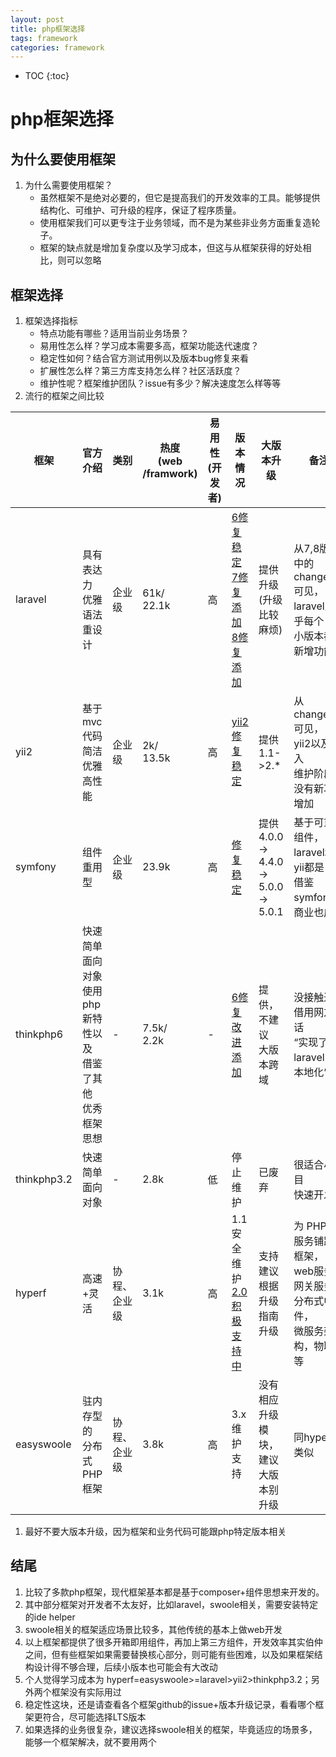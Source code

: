 ```yaml
---
layout: post
title: php框架选择
tags: framework
categories: framework
---
```


* TOC
{:toc}

# php框架选择

## 为什么要使用框架

1. 为什么需要使用框架？
    * 虽然框架不是绝对必要的，但它是提高我们的开发效率的工具。能够提供结构化、可维护、可升级的程序，保证了程序质量。
    * 使用框架我们可以更专注于业务领域，而不是为某些非业务方面重复造轮子。
    * 框架的缺点就是增加复杂度以及学习成本，但这与从框架获得的好处相比，则可以忽略
  
## 框架选择

1. 框架选择指标
    * 特点功能有哪些？适用当前业务场景？
    * 易用性怎么样？学习成本需要多高，框架功能迭代速度？
    * 稳定性如何？结合官方测试用例以及版本bug修复来看
    * 扩展性怎么样？第三方库支持怎么样？社区活跃度？
    * 维护性呢？框架维护团队？issue有多少？解决速度怎么样等等
1. 流行的框架之间比较

 | 框架 | 官方介绍 | 类别 | 热度<br>(web<br>/framwork) | 易用性<br>(开发者) | 版本情况 |大版本升级 | 备注 |
 | --  | --   | --   | --  | --     | --      | --   | -- |
 | laravel | 具有表达力<br>优雅语法<br>重设计 | 企业级 | 61k/<br>22.1k | 高 | <a href="6修复稳定" target="_blank">6修复稳定</a><br><a href="https://github.com/laravel/framework/blob/8.x/CHANGELOG-7.x.md">7修复添加</a><br><a href="https://github.com/laravel/framework/blob/8.x/CHANGELOG-8.x.md" target="_blank">8修复添加</a> | 提供升级<br>(升级比较麻烦)| 从7,8版本中的<br>changelog可见，<br>laravel几乎每个<br>小版本都会<br>新增功能 |
 | yii2 | 基于mvc<br>代码简洁优雅<br>高性能| 企业级 | 2k/<br>13.5k | 高 | <a href="https://github.com/yiisoft/yii2/blob/2.0.32/framework/CHANGELOG.md" target="_blank">yii2修复稳定</a> |提供1.1->2.*| 从changelog可见，<br>yii2以及进入<br>维护阶段，<br>没有新功能增加|
 | symfony | 组件重用型 | 企业级 | 23.9k | 高 | <a href="https://github.com/symfony/symfony/blob/master/CHANGELOG-5.1.md" target="_blank">修复稳定</a> |提供4.0.0-><br>4.4.0-><br>5.0.0-><br>5.0.1| 基于可重用组件，<br>laravel和yii都是<br>借鉴symfony，<br>商业也成熟|
 | thinkphp6 | 快速简单面向<br>对象使用php<br>新特性以及<br>借鉴了其他<br>优秀框架思想 | - | 7.5k/<br>2.2k | - | <a href="https://github.com/top-think/framework/releases" target="_blank">6修复改进添加</a> | 提供，不建议<br>大版本跨域 | 没接触过，<br>借用网友的话<br>“实现了laravel的本地化” |
 | thinkphp3.2 | 快速简单<br>面向对象 | - | 2.8k | 低 | 停止维护 | 已废弃 | 很适合小项目<br>快速开发 |
 | hyperf | 高速+灵活 | 协程、企业级| 3.1k| 高 | 1.1 安全维护<br><a href="https://hyperf.wiki/2.0/#/zh-cn/changelog" target="_blank">2.0积极支持中</a> |支持建议根据<br>升级指南升级| 为 PHP 微服务铺路的框架，<br>web服务，网关服务，<br>分布式中间件，<br>微服务架构，物联网等|
 | easyswoole|驻内存型的<br>分布式PHP框架|协程、企业级|3.8k| 高 | 3.x维护支持 | 没有相应升级模块，<br>建议大版本别升级 | 同hyperf类似 |

1. 最好不要大版本升级，因为框架和业务代码可能跟php特定版本相关

## 结尾

1. 比较了多款php框架，现代框架基本都是基于composer+组件思想来开发的。
2. 其中部分框架对开发者不太友好，比如laravel，swoole相关，需要安装特定的ide helper
3. swoole相关的框架适应场景比较多，其他传统的基本上做web开发
4. 以上框架都提供了很多开箱即用组件，再加上第三方组件，开发效率其实伯仲之间，但有些框架如果需要替换核心部分，则可能有些困难，以及如果框架结构设计得不够合理，后续小版本也可能会有大改动
5. 个人觉得学习成本为 hyperf=easyswoole>=laravel>yii2>thinkphp3.2；另外两个框架没有实际用过
6. 稳定性这块，还是请查看各个框架github的issue+版本升级记录，看看哪个框架更符合，尽可能选择LTS版本
7. 如果选择的业务很复杂，建议选择swoole相关的框架，毕竟适应的场景多，能够一个框架解决，就不要用两个
